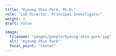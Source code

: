 ```yaml
---
title: "Kyoung Shin Park, Ph.D."
role: "Lab Director, Principal Investigator"
weight: 1
draft: false

image:
  filename: "images/people/kyoung-shin-park.jpg"
  alt: "Kyoung Shin Park"
  focal_point: "Center"
---
```

